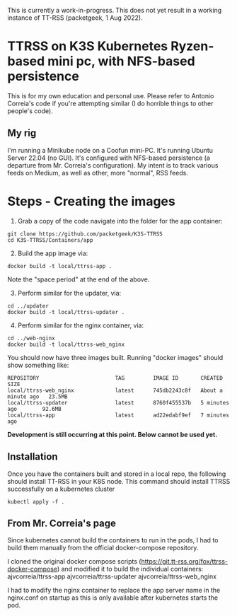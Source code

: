 This is currently a work-in-progress.  This does not yet result in a working instance of TT-RSS (packetgeek, 1 Aug 2022).

# TTRSS on K3S Kubernetes Ryzen-based mini pc, with NFS-based persistence

This is for my own education and personal use.  Please refer to Antonio Correia's code if you're attempting similar (I do horrible things to other people's code).

## My rig
I'm running a Minikube node on a Coofun mini-PC.  It's running Ubuntu Server 22.04 (no GUI).  It's configured with NFS-based persistence (a departure from Mr. Correia's configuration).  My intent is to track various feeds on Medium, as well as other, more "normal", RSS feeds.

# Steps - Creating the images

1) Grab a copy of the code navigate into the folder for the app container:
```
git clone https://github.com/packetgeek/K3S-TTRSS
cd K3S-TTRSS/Containers/app
```

2) Build the app image via:
```
docker build -t local/ttrss-app .
```
  Note the "space period" at the end of the above.

3) Perform similar for the updater, via:
```
cd ../updater
docker build -t local/ttrss-updater .
```

4) Perform similar for the nginx container, via:
```
cd ../web-nginx
docker build -t local/ttrss-web_nginx
```
You should now have three images built.  Running "docker images" should show something like:
```
REPOSITORY                        TAG         IMAGE ID       CREATED              SIZE
local/ttrss-web_nginx             latest      745db2243c8f   About a minute ago   23.5MB
local/ttrss-updater               latest      8760f455537b   5 minutes ago        92.6MB
local/ttrss-app                   latest      ad22edabf9ef   7 minutes ago 
```

**Development is still occurring at this point.  Below cannot be used yet.**

## Installation

Once you have the containers built and stored in a local repo, the following should install TT-RSS in your K8S node.
This command should install TTRSS successfully on a kubernetes cluster
```
kubectl apply -f .
```
## From Mr. Correia's page 

Since kubernetes cannot build the containers to run in the pods, I had to build them manually from the official docker-compose repository.

I cloned the original docker compose scripts (https://git.tt-rss.org/fox/ttrss-docker-compose) and modified it to build the individual containers:
ajvcorreia/ttrss-app
ajvcorreia/ttrss-updater
ajvcorreia/ttrss-web_nginx

I had to modify the nginx container to replace the app server name in the nginx.conf on startup as this is only available after kubernetes starts the pod.
